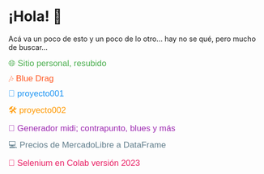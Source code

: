 <!DOCTYPE html>
<html>
<body>
    <h1>¡Hola! 👋</h1>
    <p>Acá va un poco de esto y un poco de lo otro... hay no se qué, pero mucho de buscar...</p>
<ul style="list-style: none; padding: 0; margin: 0; font-family: Arial, sans-serif;">
    <li style="margin-bottom: 10px;">
        <a href="https://xaldoxxx.com.ar" style="text-decoration: none; color: #4CAF50; font-size: 1.2em;">
            🌐 Sitio personal, resubido
        </a>
    </li>
    <li style="margin-bottom: 10px;">
        <a href="https://xaldoxxx.com.ar/proyectos/app021" target="_blank" style="text-decoration: none; color: #FF5722; font-size: 1.2em;">
            🎶 Blue Drag
        </a>
    </li>
    <li style="margin-bottom: 10px;">
        <a href="https://xaldoxxx.pythonanywhere.com" target="_blank" style="text-decoration: none; color: #2196F3; font-size: 1.2em;">
            🚀 proyecto001
        </a>
    </li>
    <li style="margin-bottom: 10px;">
        <a href="https://xaldoxxxencualquierlugar.pythonanywhere.com" target="_blank" style="text-decoration: none; color: #FF9800; font-size: 1.2em;">
            🛠️ proyecto002
        </a>
    </li>
    <li style="margin-bottom: 10px;">
        <a href="https://github.com/xaldoxxx/BlockDeNotas/blob/main/mido.ipynb" style="text-decoration: none; color: #9C27B0; font-size: 1.2em;">
            🎵 Generador midi; contrapunto, blues y más
        </a>
    </li>
    <li style="margin-bottom: 10px;">
        <a href="https://github.com/xaldoxxx/BlockDeNotas/blob/main/mlibre_csv.ipynb" style="text-decoration: none; color: #607D8B; font-size: 1.2em;">
            💻 Precios de MercadoLibre a DataFrame
        </a>
    </li>
    <li style="margin-bottom: 10px;">
        <a href="https://github.com/xaldoxxx/BlockDeNotas/blob/main/selenium002.ipynb" style="text-decoration: none; color: #E91E63; font-size: 1.2em;">
            🤖 Selenium en Colab versión 2023
        </a>
    </li>
</ul>

</html>

